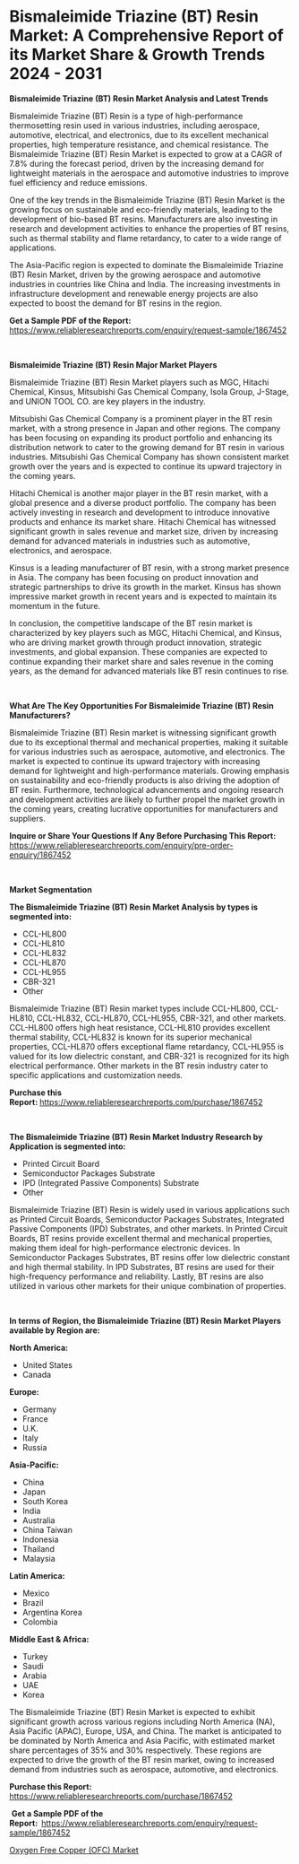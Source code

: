 <p><h1>Bismaleimide Triazine (BT) Resin Market: A Comprehensive Report of its Market Share & Growth Trends 2024 - 2031</h1></p><p><strong>Bismaleimide Triazine (BT) Resin Market Analysis and Latest Trends</strong></p>
<p><p>Bismaleimide Triazine (BT) Resin is a type of high-performance thermosetting resin used in various industries, including aerospace, automotive, electrical, and electronics, due to its excellent mechanical properties, high temperature resistance, and chemical resistance. The Bismaleimide Triazine (BT) Resin Market is expected to grow at a CAGR of 7.8% during the forecast period, driven by the increasing demand for lightweight materials in the aerospace and automotive industries to improve fuel efficiency and reduce emissions.</p><p>One of the key trends in the Bismaleimide Triazine (BT) Resin Market is the growing focus on sustainable and eco-friendly materials, leading to the development of bio-based BT resins. Manufacturers are also investing in research and development activities to enhance the properties of BT resins, such as thermal stability and flame retardancy, to cater to a wide range of applications.</p><p>The Asia-Pacific region is expected to dominate the Bismaleimide Triazine (BT) Resin Market, driven by the growing aerospace and automotive industries in countries like China and India. The increasing investments in infrastructure development and renewable energy projects are also expected to boost the demand for BT resins in the region.</p></p>
<p><strong>Get a Sample PDF of the Report:&nbsp;</strong> <a href="https://www.reliableresearchreports.com/enquiry/request-sample/1867452">https://www.reliableresearchreports.com/enquiry/request-sample/1867452</a></p>
<p>&nbsp;</p>
<p><strong>Bismaleimide Triazine (BT) Resin Major Market Players</strong></p>
<p><p>Bismaleimide Triazine (BT) Resin Market players such as MGC, Hitachi Chemical, Kinsus, Mitsubishi Gas Chemical Company, Isola Group, J-Stage, and UNION TOOL CO. are key players in the industry. </p><p>Mitsubishi Gas Chemical Company is a prominent player in the BT resin market, with a strong presence in Japan and other regions. The company has been focusing on expanding its product portfolio and enhancing its distribution network to cater to the growing demand for BT resin in various industries. Mitsubishi Gas Chemical Company has shown consistent market growth over the years and is expected to continue its upward trajectory in the coming years.</p><p>Hitachi Chemical is another major player in the BT resin market, with a global presence and a diverse product portfolio. The company has been actively investing in research and development to introduce innovative products and enhance its market share. Hitachi Chemical has witnessed significant growth in sales revenue and market size, driven by increasing demand for advanced materials in industries such as automotive, electronics, and aerospace.</p><p>Kinsus is a leading manufacturer of BT resin, with a strong market presence in Asia. The company has been focusing on product innovation and strategic partnerships to drive its growth in the market. Kinsus has shown impressive market growth in recent years and is expected to maintain its momentum in the future.</p><p>In conclusion, the competitive landscape of the BT resin market is characterized by key players such as MGC, Hitachi Chemical, and Kinsus, who are driving market growth through product innovation, strategic investments, and global expansion. These companies are expected to continue expanding their market share and sales revenue in the coming years, as the demand for advanced materials like BT resin continues to rise.</p></p>
<p>&nbsp;</p>
<p><strong>What Are The Key Opportunities For Bismaleimide Triazine (BT) Resin Manufacturers?</strong></p>
<p><p>Bismaleimide Triazine (BT) Resin market is witnessing significant growth due to its exceptional thermal and mechanical properties, making it suitable for various industries such as aerospace, automotive, and electronics. The market is expected to continue its upward trajectory with increasing demand for lightweight and high-performance materials. Growing emphasis on sustainability and eco-friendly products is also driving the adoption of BT resin. Furthermore, technological advancements and ongoing research and development activities are likely to further propel the market growth in the coming years, creating lucrative opportunities for manufacturers and suppliers.</p></p>
<p><strong>Inquire or Share Your Questions If Any Before Purchasing This Report:</strong> <a href="https://www.reliableresearchreports.com/enquiry/pre-order-enquiry/1867452">https://www.reliableresearchreports.com/enquiry/pre-order-enquiry/1867452</a></p>
<p>&nbsp;</p>
<p><strong>Market Segmentation</strong></p>
<p><strong>The Bismaleimide Triazine (BT) Resin Market Analysis by types is segmented into:</strong></p>
<p><ul><li>CCL-HL800</li><li>CCL-HL810</li><li>CCL-HL832</li><li>CCL-HL870</li><li>CCL-HL955</li><li>CBR-321</li><li>Other</li></ul></p>
<p><p>Bismaleimide Triazine (BT) Resin market types include CCL-HL800, CCL-HL810, CCL-HL832, CCL-HL870, CCL-HL955, CBR-321, and other markets. CCL-HL800 offers high heat resistance, CCL-HL810 provides excellent thermal stability, CCL-HL832 is known for its superior mechanical properties, CCL-HL870 offers exceptional flame retardancy, CCL-HL955 is valued for its low dielectric constant, and CBR-321 is recognized for its high electrical performance. Other markets in the BT resin industry cater to specific applications and customization needs.</p></p>
<p><strong>Purchase this Report:&nbsp;</strong><a href="https://www.reliableresearchreports.com/purchase/1867452">https://www.reliableresearchreports.com/purchase/1867452</a></p>
<p>&nbsp;</p>
<p><strong>The Bismaleimide Triazine (BT) Resin Market Industry Research by Application is segmented into:</strong></p>
<p><ul><li>Printed Circuit Board</li><li>Semiconductor Packages Substrate</li><li>IPD (Integrated Passive Components) Substrate</li><li>Other</li></ul></p>
<p><p>Bismaleimide Triazine (BT) Resin is widely used in various applications such as Printed Circuit Boards, Semiconductor Packages Substrates, Integrated Passive Components (IPD) Substrates, and other markets. In Printed Circuit Boards, BT resins provide excellent thermal and mechanical properties, making them ideal for high-performance electronic devices. In Semiconductor Packages Substrates, BT resins offer low dielectric constant and high thermal stability. In IPD Substrates, BT resins are used for their high-frequency performance and reliability. Lastly, BT resins are also utilized in various other markets for their unique combination of properties.</p></p>
<p>&nbsp;</p>
<p><strong>In terms of Region, the Bismaleimide Triazine (BT) Resin Market Players available by Region are:</strong></p>
<p>
    <p> <strong> North America: </strong>
        <ul>
            <li>United States</li>
            <li>Canada</li>
        </ul>
        </p> 
    <p> <strong> Europe: </strong>
        <ul>
            <li>Germany</li>
            <li>France</li>
            <li>U.K.</li>
            <li>Italy</li>
            <li>Russia</li>
        </ul>
        </p> 
    <p> <strong> Asia-Pacific: </strong>
        <ul>
            <li>China</li>
            <li>Japan</li>
            <li>South Korea</li>
            <li>India</li>
            <li>Australia</li>
            <li>China Taiwan</li>
            <li>Indonesia</li>
            <li>Thailand</li>
            <li>Malaysia</li>
        </ul>
        </p> 
    <p> <strong> Latin America: </strong>
        <ul>
            <li>Mexico</li>
            <li>Brazil</li>
            <li>Argentina Korea</li>
            <li>Colombia</li>
        </ul>
        </p> 
    <p> <strong> Middle East & Africa: </strong>
        <ul>
            <li>Turkey</li>
            <li>Saudi</li>
            <li>Arabia</li>
            <li>UAE</li>
            <li>Korea</li>
        </ul>
    </p>
    </p>
<p><p>The Bismaleimide Triazine (BT) Resin Market is expected to exhibit significant growth across various regions including North America (NA), Asia Pacific (APAC), Europe, USA, and China. The market is anticipated to be dominated by North America and Asia Pacific, with estimated market share percentages of 35% and 30% respectively. These regions are expected to drive the growth of the BT resin market, owing to increased demand from industries such as aerospace, automotive, and electronics.</p></p>
<p><strong>Purchase this Report: </strong><a href="https://www.reliableresearchreports.com/purchase/1867452">https://www.reliableresearchreports.com/purchase/1867452</a></p>
<p>&nbsp;<strong>Get a Sample PDF of the Report:&nbsp;&nbsp;</strong><a href="https://www.reliableresearchreports.com/enquiry/request-sample/1867452">https://www.reliableresearchreports.com/enquiry/request-sample/1867452</a></p>
<p><strong></strong></p>
<p><p><a href="https://github.com/seekum/Market-Research-Report-List-1/blob/main/oxygen-free-copper-ofc-market.md">Oxygen Free Copper (OFC) Market</a></p></p>